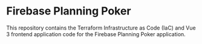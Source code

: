 # Firebase Planning Poker

This repository contains the Terraform Infrastructure as Code (IaC) and Vue 3 frontend application code for the Firebase Planning Poker application.